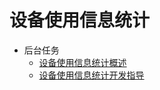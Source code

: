 # 设备使用信息统计

- 后台任务
  - [设备使用信息统计概述](device-usage-statistics-overview.md)
  - [设备使用信息统计开发指导](device-usage-statistics-dev-guide.md)